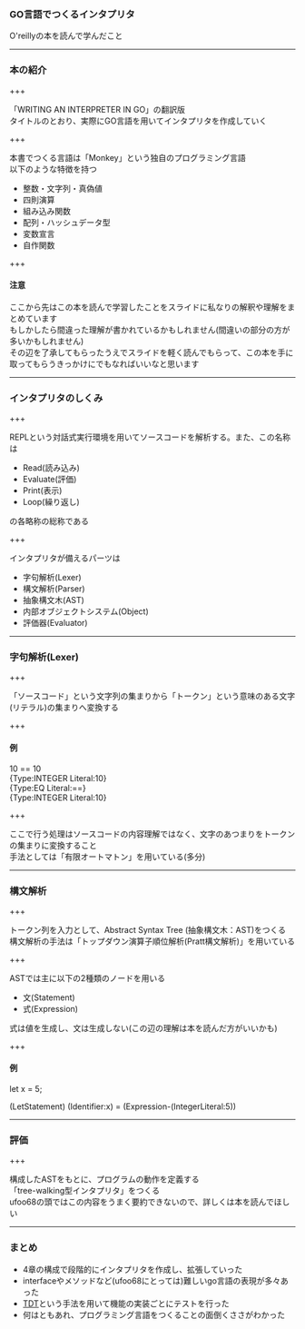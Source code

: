 ### GO言語でつくるインタプリタ

O'reillyの本を読んで学んだこと

---

### 本の紹介

+++  

「WRITING AN INTERPRETER IN GO」の翻訳版  
タイトルのとおり、実際にGO言語を用いてインタプリタを作成していく

+++  

本書でつくる言語は「Monkey」という独自のプログラミング言語  
以下のような特徴を持つ  

- 整数・文字列・真偽値
- 四則演算
- 組み込み関数
- 配列・ハッシュデータ型
- 変数宣言
- 自作関数

+++

#### 注意

ここから先はこの本を読んで学習したことをスライドに私なりの解釈や理解をまとめています  
もしかしたら間違った理解が書かれているかもしれません(間違いの部分の方が多いかもしれません)  
その辺を了承してもらったうえでスライドを軽く読んでもらって、この本を手に取ってもらうきっかけにでもなればいいなと思います  

---

### インタプリタのしくみ

+++  

REPLという対話式実行環境を用いてソースコードを解析する。また、この名称は  

- Read(読み込み)
- Evaluate(評価)
- Print(表示)
- Loop(繰り返し)

の各略称の総称である

+++  

インタプリタが備えるパーツは

- 字句解析(Lexer)
- 構文解析(Parser)
- 抽象構文木(AST)
- 内部オブジェクトシステム(Object)
- 評価器(Evaluator)

---

### 字句解析(Lexer)

+++

「ソースコード」という文字列の集まりから「トークン」という意味のある文字(リテラル)の集まりへ変換する  

+++

#### 例

10 == 10  
{Type:INTEGER Literal:10}  
{Type:EQ Literal:==}  
{Type:INTEGER Literal:10}  

+++  

ここで行う処理はソースコードの内容理解ではなく、文字のあつまりをトークンの集まりに変換すること  
手法としては「有限オートマトン」を用いている(多分)  

---

### 構文解析

+++

トークン列を入力として、Abstract Syntax Tree (抽象構文木：AST)をつくる  
構文解析の手法は「トップダウン演算子順位解析(Pratt構文解析)」を用いている  

+++

ASTでは主に以下の2種類のノードを用いる  

- 文(Statement)
- 式(Expression)

式は値を生成し、文は生成しない(この辺の理解は本を読んだ方がいいかも)

+++

#### 例

let x = 5;  

(LetStatement) (Identifier:x) = (Expression-(IntegerLiteral:5))  

---  

### 評価

+++

構成したASTをもとに、プログラムの動作を定義する  
「tree-walking型インタプリタ」をつくる  
ufoo68の頭ではこの内容をうまく要約できないので、詳しくは本を読んでほしい  

---

### まとめ

- 4章の構成で段階的にインタプリタを作成し、拡張していった
- interfaceやメソッドなど(ufoo68にとっては)難しいgo言語の表現が多々あった
- [TDT](https://github.com/golang/go/wiki/TableDrivenTests)という手法を用いて機能の実装ごとにテストを行った
- 何はともあれ、プログラミング言語をつくることの面倒くささがわかった
